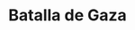 ﻿---
title: "Batalla de Gaza"
permalink: periodes_202.html
layout: periode
dataInici: -312
sidebar: periodes
pares:
  - id: 197
    title: "Tercera guerra de los diádocos"
    dataInici: "(-314)"
    dataFi: "(-311)"

fills:
jocsPrincipals:
jocsEscenaris:
jocsEpoca:
  - title: "Lost Battles"
    bggId: 83325
    escenari: "Gaza"

  - title: "The Great Battles of Alexander: Macedonian Art of War"
    bggId: 176596
    escenari: "Gaza"

jocsEpocaEscenaris:
---
